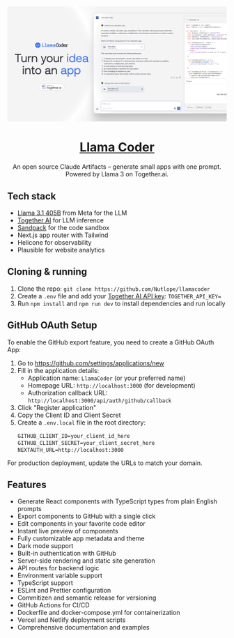 <a href="https://www.llamacoder.io">
  <img alt="Llama Coder" src="./public/og-image.png">
  <h1 align="center">Llama Coder</h1>
</a>

<p align="center">
  An open source Claude Artifacts – generate small apps with one prompt. Powered by Llama 3 on Together.ai.
</p>

## Tech stack

- [Llama 3.1 405B](https://ai.meta.com/blog/meta-llama-3-1/) from Meta for the LLM
- [Together AI](https://togetherai.link/?utm_source=llamacoder&utm_medium=referral&utm_campaign=example-app) for LLM inference
- [Sandpack](https://sandpack.codesandbox.io/) for the code sandbox
- Next.js app router with Tailwind
- Helicone for observability
- Plausible for website analytics

## Cloning & running

1. Clone the repo: `git clone https://github.com/Nutlope/llamacoder`
2. Create a `.env` file and add your [Together AI API key](https://togetherai.link/?utm_source=llamacoder&utm_medium=referral&utm_campaign=example-app): `TOGETHER_API_KEY=`
3. Run `npm install` and `npm run dev` to install dependencies and run locally

## GitHub OAuth Setup

To enable the GitHub export feature, you need to create a GitHub OAuth App:

1. Go to https://github.com/settings/applications/new
2. Fill in the application details:
   - Application name: `LlamaCoder` (or your preferred name)
   - Homepage URL: `http://localhost:3000` (for development)
   - Authorization callback URL: `http://localhost:3000/api/auth/github/callback`
3. Click "Register application"
4. Copy the Client ID and Client Secret
5. Create a `.env.local` file in the root directory:
   ```
   GITHUB_CLIENT_ID=your_client_id_here
   GITHUB_CLIENT_SECRET=your_client_secret_here
   NEXTAUTH_URL=http://localhost:3000
   ```

For production deployment, update the URLs to match your domain.

## Features

- Generate React components with TypeScript types from plain English prompts
- Export components to GitHub with a single click
- Edit components in your favorite code editor
- Instant live preview of components
- Fully customizable app metadata and theme
- Dark mode support
- Built-in authentication with GitHub
- Server-side rendering and static site generation
- API routes for backend logic
- Environment variable support
- TypeScript support
- ESLint and Prettier configuration
- Commitizen and semantic release for versioning
- GitHub Actions for CI/CD
- Dockerfile and docker-compose.yml for containerization
- Vercel and Netlify deployment scripts
- Comprehensive documentation and examples
